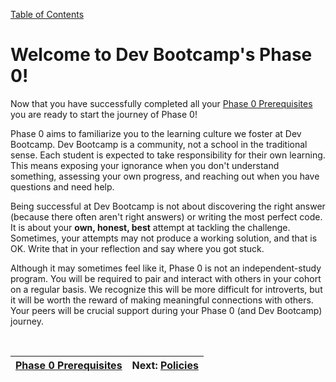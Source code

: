 [Table of Contents](README.md)

# Welcome to Dev Bootcamp's Phase 0!

Now that you have successfully completed all your [Phase 0 Prerequisites](https://github.com/Devbootcamp/phase-0-handbook/blob/master/phase-0-prerequisites.md) you are ready to start the journey of Phase 0!

Phase 0 aims to familiarize you to the learning culture we foster at Dev Bootcamp. Dev Bootcamp is a community, not a school in the traditional sense. Each student is expected to take responsibility for their own learning. This means exposing your ignorance when you don't understand something, assessing your own progress, and reaching out when you have questions and need help.

Being successful at Dev Bootcamp is not about discovering the right answer (because there often aren't right answers) or writing the most perfect code. It is about your **own, honest, best** attempt at tackling the challenge. Sometimes, your attempts may not produce a working solution, and that is OK. Write that in your reflection and say where you got stuck.

Although it may sometimes feel like it, Phase 0 is not an independent-study program. You will be required to pair and interact with others in your cohort on a regular basis. We recognize this will be more difficult for introverts, but it will be worth the reward of making meaningful connections with others. Your peers will be crucial support during your Phase 0 (and Dev Bootcamp) journey.

<br>

|[Phase 0 Prerequisites](phase-0-prerequisites.md)|Next: [Policies](policies.md)|
|---|---|